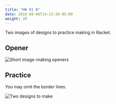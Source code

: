 ```yaml
---
title: "HW 01 B"
date: 2018-09-06T14:13:38-05:00
weight: 20
---
```

Two images of designs to practice making in Racket. 

<!--more-->

## Opener

![Short image-making openers](hw01b-rot.jpg "Homework 1 B opener")

## Practice

You may omit the border lines.

![Two designs to make](ch01-review-small.jpg "Chapter 1 Review")


